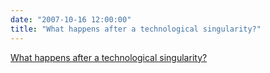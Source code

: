 ```yaml
---
date: "2007-10-16 12:00:00"
title: "What happens after a technological singularity?"
---
```


[What happens after a technological singularity?](/lemire/blog/2007/10-16-what-happens-after-a-technological-singularity)


